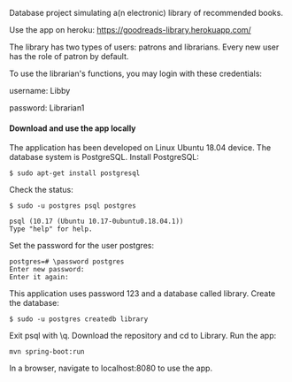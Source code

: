 Database project simulating a(n electronic) library of recommended books.

Use the app on heroku: https://goodreads-library.herokuapp.com/

The library has two types of users: patrons and librarians. Every new user has the role of patron by default. 

To use the librarian's functions, you may login with these credentials: 

username: Libby

password: Librarian1

#### Download and use the app locally ####

The application has been developed on Linux Ubuntu 18.04 device. The database system is PostgreSQL.
Install PostgreSQL:
```
$ sudo apt-get install postgresql
```
Check the status:
```
$ sudo -u postgres psql postgres

psql (10.17 (Ubuntu 10.17-0ubuntu0.18.04.1))
Type "help" for help.
```

Set the password for the user postgres:
```
postgres=# \password postgres
Enter new password: 
Enter it again: 
```
This application uses password 123 and a database called library.
Create the database:
```
$ sudo -u postgres createdb library
```
Exit psql with \q. Download the repository and cd to Library. Run the app:
```
mvn spring-boot:run
```
In a browser, navigate to localhost:8080 to use the app.
